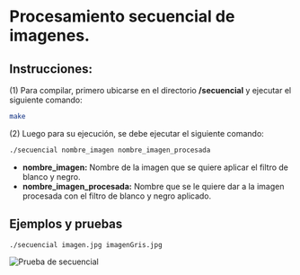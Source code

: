 # Procesamiento secuencial de imagenes.

## Instrucciones:

(1) Para compilar, primero ubicarse en el directorio **/secuencial** y ejecutar el siguiente comando:

```bash
make
```

(2) Luego para su ejecución, se debe ejecutar el siguiente comando:

```bash
./secuencial nombre_imagen nombre_imagen_procesada
```

* **nombre_imagen:** Nombre de la imagen que se quiere aplicar el filtro de blanco y negro.
* **nombre_imagen_procesada:** Nombre que se le quiere dar a la imagen procesada con el filtro de blanco y negro aplicado.

## Ejemplos y pruebas

```bash
./secuencial imagen.jpg imagenGris.jpg
```

![Prueba de secuencial](https://i.imgur.com/PXisi4x.png)

